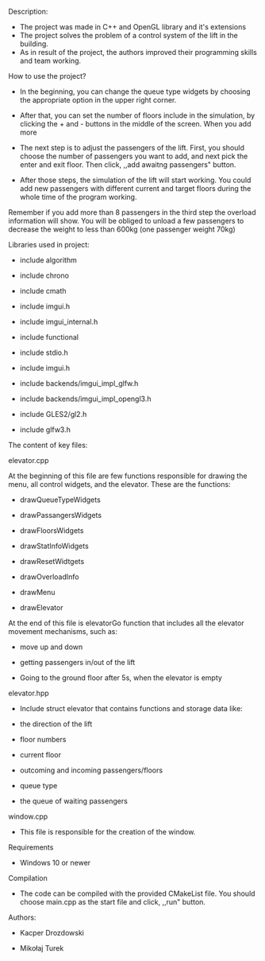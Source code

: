 Description:

- The project was made in C++ and OpenGL library and it's extensions
- The project solves the problem of a control system of the lift in the building.
- As in result of the project, the authors improved their programming skills and team working.

How to use the project?

- In the beginning, you can change the queue type widgets by choosing the appropriate option in the upper right corner.

- After that, you can set the number of floors include in the simulation, by clicking the + and - buttons in the middle of the screen. When you add more

- The next step is to adjust the passengers of the lift. First, you should choose the number of passengers you want to add, and next pick the enter and exit floor. Then click, ,,add awaitng passengers" button.

- After those steps, the simulation of the lift will start working. You could add new passengers with different current and target floors during the whole time of the program working.

Remember if you add more than 8 passengers in the third step the overload information will show. You will be obliged to unload a few passengers to decrease the weight to less than 600kg (one passenger weight 70kg)

Libraries used in project:

- include algorithm

- include chrono

- include cmath

- include imgui.h

- include imgui_internal.h

- include functional

- include stdio.h

- include imgui.h

- include backends/imgui_impl_glfw.h

- include backends/imgui_impl_opengl3.h

- include GLES2/gl2.h

- include glfw3.h

The content of key files:

elevator.cpp

At the beginning of this file are few functions responsible for drawing the menu, all control widgets, and the elevator. These are the functions:

- drawQueueTypeWidgets

- drawPassangersWidgets

- drawFloorsWidgets

- drawStatInfoWidgets

- drawResetWidtgets

- drawOverloadInfo

- drawMenu

- drawElevator

At the end of this file is elevatorGo function that includes all the elevator movement mechanisms, such as:

- move up and down

- getting passengers in/out of the lift

- Going to the ground floor after 5s, when the elevator is empty

elevator.hpp

- Include struct elevator that contains functions and storage data like:

- the direction of the lift

- floor numbers

- current floor

- outcoming and incoming passengers/floors

- queue type

- the queue of waiting passengers


window.cpp
- This file is responsible for the creation of the window.

Requirements

- Windows 10 or newer


Compilation
- The code can be compiled with the provided CMakeList file. You should choose main.cpp as the start file and click, ,,run" button.

Authors:

- Kacper Drozdowski

- Mikołaj Turek
